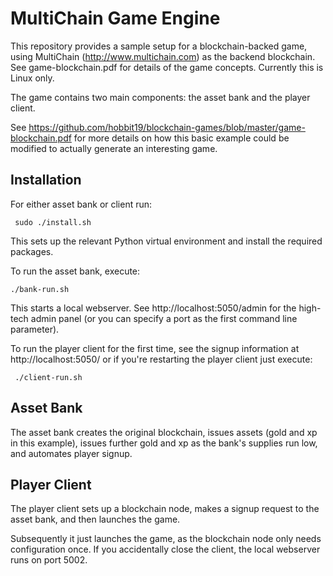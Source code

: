 # MultiChain Game Engine
This repository provides a sample setup for a blockchain-backed game, using MultiChain (http://www.multichain.com) as the backend blockchain. See game-blockchain.pdf for details of the game concepts. Currently this is Linux only.

The game contains two main components: the asset bank and the player client.

See https://github.com/hobbit19/blockchain-games/blob/master/game-blockchain.pdf for more details on how this basic example could be modified to actually generate an interesting game.

## Installation
For either asset bank or client run:

     sudo ./install.sh
     
This sets up the relevant Python virtual environment and install the required packages.

To run the asset bank, execute:

    ./bank-run.sh
    
This starts a local webserver. See http://localhost:5050/admin for the high-tech admin panel (or you can specify a port as the first command line parameter).

To run the player client for the first time, see the signup information at http://localhost:5050/ or if you're restarting the player client just execute:

     ./client-run.sh

## Asset Bank
The asset bank creates the original blockchain, issues assets (gold and xp in this example), issues further gold and xp as the bank's supplies run low, and automates player signup. 

## Player Client
The player client sets up a blockchain node, makes a signup request to the asset bank, and then launches the game. 

Subsequently it just launches the game, as the blockchain node only needs configuration once. If you accidentally close the client, the local webserver runs on port 5002.

